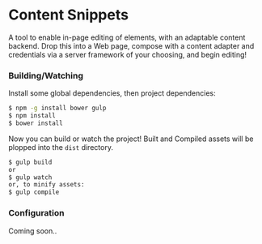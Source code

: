 # Content Snippets

A tool to enable in-page editing of elements, with an adaptable content backend. Drop this into a Web page, compose with a content adapter and credentials via a server framework of your choosing, and begin editing!

### Building/Watching

Install some global dependencies, then project dependencies:

```sh
$ npm -g install bower gulp
$ npm install
$ bower install
```

Now you can build or watch the project! Built and Compiled assets will be plopped into the `dist` directory.

```sh
$ gulp build
or
$ gulp watch
or, to minify assets:
$ gulp compile
````

### Configuration

Coming soon..

